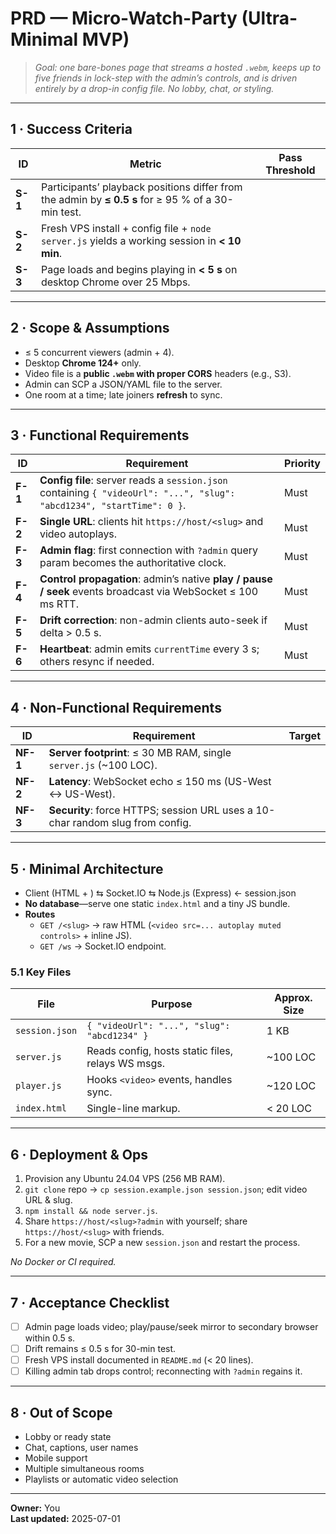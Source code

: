 # **PRD — Micro-Watch-Party (Ultra-Minimal MVP)**

> *Goal: one bare-bones page that streams a hosted `.webm`, keeps up to five friends in lock-step with the admin’s controls, and is driven entirely by a drop-in config file. No lobby, chat, or styling.*

---

## 1 · Success Criteria

| ID | Metric | Pass Threshold |
|----|--------|----------------|
| **S-1** | Participants’ playback positions differ from the admin by **≤ 0.5 s** for ≥ 95 % of a 30-min test. |
| **S-2** | Fresh VPS install + config file + `node server.js` yields a working session in **< 10 min**. |
| **S-3** | Page loads and begins playing in **< 5 s** on desktop Chrome over 25 Mbps. |

---

## 2 · Scope & Assumptions

* ≤ 5 concurrent viewers (admin + 4).  
* Desktop **Chrome 124+** only.  
* Video file is a **public `.webm` with proper CORS** headers (e.g., S3).  
* Admin can SCP a JSON/YAML file to the server.  
* One room at a time; late joiners **refresh** to sync.

---

## 3 · Functional Requirements

| ID | Requirement | Priority |
|----|-------------|----------|
| **F-1** | **Config file**: server reads a `session.json` containing `{ "videoUrl": "...", "slug": "abcd1234", "startTime": 0 }`. | Must |
| **F-2** | **Single URL**: clients hit `https://host/<slug>` and video autoplays. | Must |
| **F-3** | **Admin flag**: first connection with `?admin` query param becomes the authoritative clock. | Must |
| **F-4** | **Control propagation**: admin’s native **play / pause / seek** events broadcast via WebSocket ≤ 100 ms RTT. | Must |
| **F-5** | **Drift correction**: non-admin clients auto-seek if delta > 0.5 s. | Must |
| **F-6** | **Heartbeat**: admin emits `currentTime` every 3 s; others resync if needed. | Must |

---

## 4 · Non-Functional Requirements

| ID | Requirement | Target |
|----|-------------|--------|
| **NF-1** | **Server footprint**: ≤ 30 MB RAM, single `server.js` (~100 LOC). |
| **NF-2** | **Latency**: WebSocket echo ≤ 150 ms (US-West ↔ US-West). |
| **NF-3** | **Security**: force HTTPS; session URL uses a 10-char random slug from config. |

---

## 5 · Minimal Architecture
* Client (HTML + )  ⇆  Socket.IO  ⇆  Node.js (Express)  ← session.json
* **No database**—serve one static `index.html` and a tiny JS bundle.  
* **Routes**  
  * `GET /<slug>` → raw HTML (`<video src=... autoplay muted controls>` + inline JS).  
  * `GET /ws` → Socket.IO endpoint.

### 5.1 Key Files

| File | Purpose | Approx. Size |
|------|---------|--------------|
| `session.json` | `{ "videoUrl": "...", "slug": "abcd1234" }` | 1 KB |
| `server.js` | Reads config, hosts static files, relays WS msgs. | ~100 LOC |
| `player.js` | Hooks `<video>` events, handles sync. | ~120 LOC |
| `index.html` | Single-line markup. | < 20 LOC |

---

## 6 · Deployment & Ops

1. Provision any Ubuntu 24.04 VPS (256 MB RAM).  
2. `git clone` repo → `cp session.example.json session.json`; edit video URL & slug.  
3. `npm install && node server.js`.  
4. Share `https://host/<slug>?admin` with yourself; share `https://host/<slug>` with friends.  
5. For a new movie, SCP a new `session.json` and restart the process.

_No Docker or CI required._

---

## 7 · Acceptance Checklist

- [ ] Admin page loads video; play/pause/seek mirror to secondary browser within 0.5 s.  
- [ ] Drift remains ≤ 0.5 s for 30-min test.  
- [ ] Fresh VPS install documented in `README.md` (< 20 lines).  
- [ ] Killing admin tab drops control; reconnecting with `?admin` regains it.

---

## 8 · Out of Scope

* Lobby or ready state  
* Chat, captions, user names  
* Mobile support  
* Multiple simultaneous rooms  
* Playlists or automatic video selection  

---

**Owner:** You  
**Last updated:** 2025-07-01